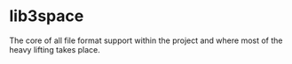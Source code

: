 # lib3space

The core of all file format support within the project and where most of the heavy lifting takes place.